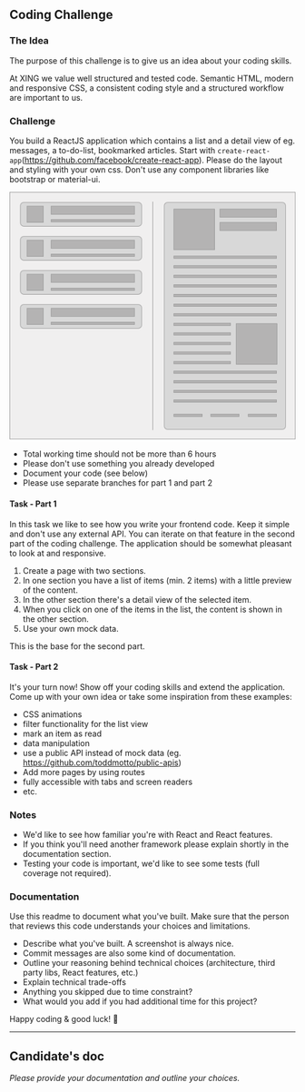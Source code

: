 ## Coding Challenge

### The Idea
The purpose of this challenge is to give us an idea about your coding skills.

At XING we value well structured and tested code. Semantic HTML, modern and responsive CSS, a consistent coding style and a structured workflow are important to us.

### Challenge
You build a ReactJS application which contains a list and a detail view of eg. messages, a to-do-list, bookmarked articles.
Start with `create-react-app`(https://github.com/facebook/create-react-app). Please do the layout and styling with your own css. Don't use any component libraries like bootstrap or material-ui.

<img src="fe_hiring_challenge.png">

- Total working time should not be more than 6 hours
- Please don't use something you already developed
- Document your code (see below)
- Please use separate branches for part 1 and part 2

#### Task - Part 1
In this task we like to see how you write your frontend code. Keep it simple and don't use any external API. You can iterate on that feature in the second part of the coding challenge. 
The application should be somewhat pleasant to look at and responsive.

1. Create a page with two sections.
2. In one section you have a list of items (min. 2 items) with a little preview of the content.
3. In the other section there's a detail view of the selected item.
4. When you click on one of the items in the list, the content is shown in the other section.
5. Use your own mock data.

This is the base for the second part.

#### Task - Part 2
It's your turn now! Show off your coding skills and extend the application. 
Come up with your own idea or take some inspiration from these examples:

- CSS animations
- filter functionality for the list view
- mark an item as read
- data manipulation
- use a public API instead of mock data (eg. https://github.com/toddmotto/public-apis)
- Add more pages by using routes
- fully accessible with tabs and screen readers
- etc.

### Notes
- We'd like to see how familiar you're with React and React features. 
- If you think you'll need another framework please explain shortly in the documentation section.
- Testing your code is important, we'd like to see some tests (full coverage not required).

### Documentation
Use this readme to document what you've built. 
Make sure that the person that reviews this code understands your choices and limitations.

- Describe what you've built. A screenshot is always nice.
- Commit messages are also some kind of documentation.
- Outline your reasoning behind technical choices (architecture, third party libs, React features, etc.)
- Explain technical trade-offs
- Anything you skipped due to time constraint?
- What would you add if you had additional time for this project?

Happy coding & good luck! 🚀

---
## Candidate's doc
_Please provide your documentation and outline your choices._
